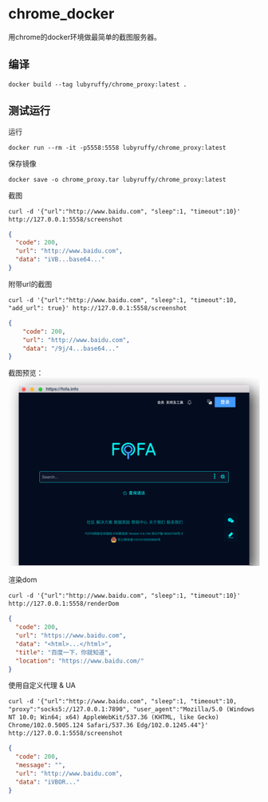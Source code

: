 # chrome_docker

用chrome的docker环境做最简单的截图服务器。

## 编译

```shell
docker build --tag lubyruffy/chrome_proxy:latest .
```

## 测试运行

运行
```shell
docker run --rm -it -p5558:5558 lubyruffy/chrome_proxy:latest
```

保存镜像
```shell
docker save -o chrome_proxy.tar lubyruffy/chrome_proxy:latest
```

截图
```shell
curl -d '{"url":"http://www.baidu.com", "sleep":1, "timeout":10}' http://127.0.0.1:5558/screenshot
```
```json
{
  "code": 200,
  "url": "http://www.baidu.com",
  "data": "iVB...base64..."
}
```

附带url的截图
```shell
curl -d '{"url":"http://www.baidu.com", "sleep":1, "timeout":10, "add_url": true}' http://127.0.0.1:5558/screenshot
```
```json
{
    "code": 200,
    "url": "http://www.baidu.com",
    "data": "/9j/4...base64..."
}
```
截图预览：
![screenshot_with_url.png](screenshot_with_url.png)

渲染dom
```shell
curl -d '{"url":"http://www.baidu.com", "sleep":1, "timeout":10}' http://127.0.0.1:5558/renderDom
```
```json
{
  "code": 200,
  "url": "https://www.baidu.com",
  "data": "<html>...</html>",
  "title": "百度一下，你就知道",
  "location": "https://www.baidu.com/"
}
```

使用自定义代理 & UA
```shell
curl -d '{"url":"http://www.baidu.com", "sleep":1, "timeout":10, "proxy":"socks5://127.0.0.1:7890", "user_agent":"Mozilla/5.0 (Windows NT 10.0; Win64; x64) AppleWebKit/537.36 (KHTML, like Gecko) Chrome/102.0.5005.124 Safari/537.36 Edg/102.0.1245.44"}' http://127.0.0.1:5558/screenshot
```
```json
{
  "code": 200,
  "message": "",
  "url": "http://www.baidu.com",
  "data": "iVBOR..."
}
```

